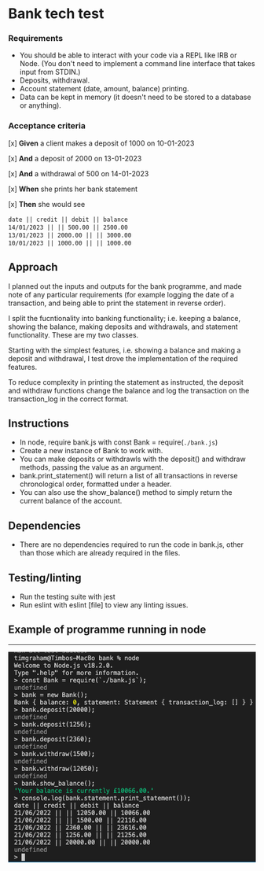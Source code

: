 # Bank tech test

### **Requirements**

- You should be able to interact with your code via a REPL like IRB or Node. (You don't need to implement a command line interface that takes input from STDIN.)
- Deposits, withdrawal.
- Account statement (date, amount, balance) printing.
- Data can be kept in memory (it doesn't need to be stored to a database or anything).

### **Acceptance criteria**

[x] **Given** a client makes a deposit of 1000 on 10-01-2023

[x] **And** a deposit of 2000 on 13-01-2023

[x] **And** a withdrawal of 500 on 14-01-2023

[x] **When** she prints her bank statement

[x] **Then** she would see

```
date || credit || debit || balance
14/01/2023 || || 500.00 || 2500.00
13/01/2023 || 2000.00 || || 3000.00
10/01/2023 || 1000.00 || || 1000.00
```

## **Approach**

I planned out the inputs and outputs for the bank programme, and made note of any particular requirements (for example logging the
date of a transaction, and being able to print the statement in reverse order).

I split the fucntionality into banking functionality; i.e. keeping a balance, showing the balance, making deposits and withdrawals,
and statement functionality. These are my two classes.

Starting with the simplest features, i.e. showing a balance and making a deposit and withdrawal, I test drove the implementation of
the required features. 

To reduce complexity in printing the statement as instructed, the deposit and withdraw functions change the balance and log the
transaction on the transaction_log in the correct format.

## **Instructions**

- In node, require bank.js with const Bank = require(`./bank.js`)
- Create a new instance of Bank to work with.
- You can make deposits or withdrawls with the deposit() and withdraw methods, passing the value as an argument. 
- bank.print_statement() will return a list of all transactions in reverse chronological order, formatted under a header. 
- You can also use the show_balance() method to simply return the current balance of the account. 

## **Dependencies**

- There are no dependencies required to run the code in bank.js, other than those which are already required in the files.

## **Testing/linting**

- Run the testing suite with jest
- Run eslint with eslint [file] to view any linting issues.

## **Example of programme running in node**
-------------------

![Screenshot](Screenshot.png)